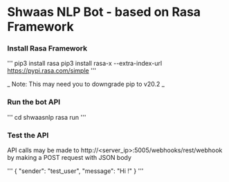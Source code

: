 # Shwaas NLP Bot - based on Rasa Framework

### Install Rasa Framework

'''
pip3 install rasa
pip3 install rasa-x --extra-index-url https://pypi.rasa.com/simple
'''

_ Note: This may need you to downgrade pip to v20.2 _

### Run the bot API

'''
cd shwaasnlp
rasa run
'''

### Test the API

API calls may be made to http://<server_ip>:5005/webhooks/rest/webhook by making a POST request with JSON body

'''
{
  "sender": "test_user",
  "message": "Hi !"
}
'''
